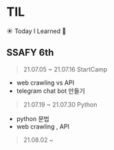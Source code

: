 # TIL

☀️ Today I Learned 🌱

## SSAFY 6th

> 21.07.05 ~ 21.07.16 StartCamp

* web crawling vs API
* telegram chat bot 만들기

> 21.07.19 ~ 21.07.30 Python

* python 문법
* web crawling , API

> 21.08.02 ~
